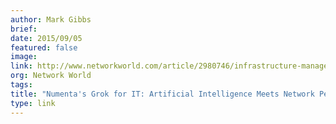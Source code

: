 ```yaml
---
author: Mark Gibbs
brief:
date: 2015/09/05
featured: false
image:
link: http://www.networkworld.com/article/2980746/infrastructure-management/numentas-grok-for-it-artificial-intelligence-meets-network-performance-analysis.html
org: Network World
tags:
title: "Numenta's Grok for IT: Artificial Intelligence Meets Network Performance Analysis"
type: link
---
```

